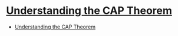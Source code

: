 # [Understanding the CAP Theorem](https://dzone.com/articles/understanding-the-cap-theorem)

- [Understanding the CAP Theorem](#understanding-the-cap-theorem)

